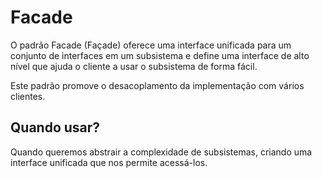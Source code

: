
# Facade

O padrão Facade (Façade) oferece uma interface unificada para um conjunto de interfaces em um subsistema e define uma interface de alto nível que ajuda o cliente a usar o subsistema de forma fácil.

Este padrão promove o desacoplamento da implementação com vários clientes.

## Quando usar?

Quando queremos abstrair a complexidade de subsistemas, criando uma interface unificada que nos permite acessá-los.
